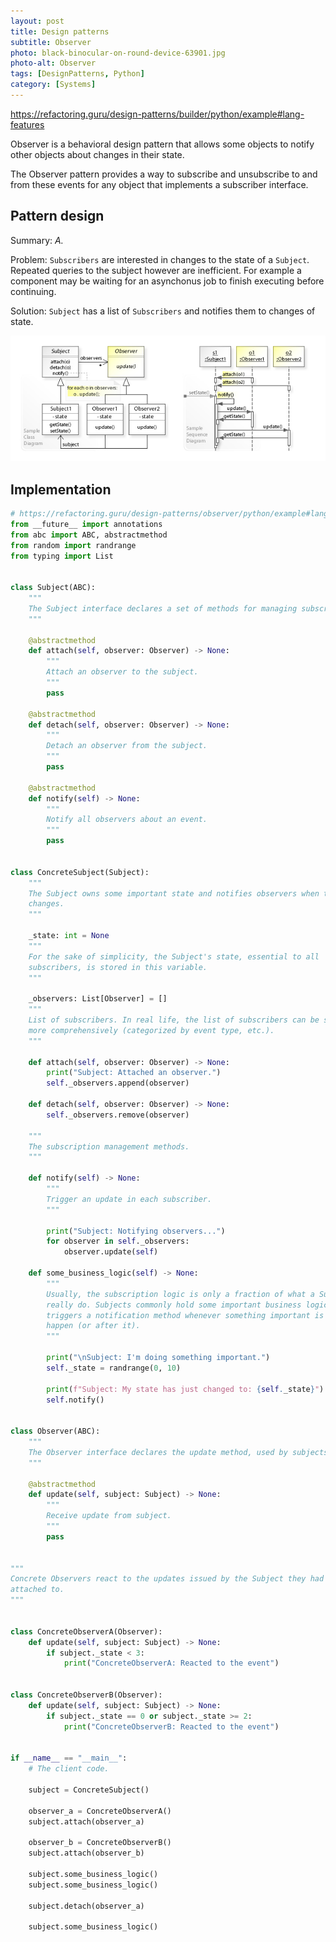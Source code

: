 ```yaml
---
layout: post
title: Design patterns
subtitle: Observer
photo: black-binocular-on-round-device-63901.jpg
photo-alt: Observer
tags: [DesignPatterns, Python]
category: [Systems]
---
```


https://refactoring.guru/design-patterns/builder/python/example#lang-features

Observer is a behavioral design pattern that allows some objects to notify other objects about changes in their state.

The Observer pattern provides a way to subscribe and unsubscribe to and from these events for any object that implements a subscriber interface.

## Pattern design

Summary: *A.*

Problem: `Subscribers` are interested in changes to the state of a `Subject`. Repeated queries to the subject however are inefficient. For example a component may be waiting for an asynchonus job to finish executing before continuing.

Solution: `Subject` has a list of `Subscribers` and notifies them to changes of state. 


![UML diagram](/assets/images/posts/2020-04-28-design-patterns-observer/Observer.jpg)

## Implementation

```python
# https://refactoring.guru/design-patterns/observer/python/example#lang-features
from __future__ import annotations
from abc import ABC, abstractmethod
from random import randrange
from typing import List


class Subject(ABC):
    """
    The Subject interface declares a set of methods for managing subscribers.
    """

    @abstractmethod
    def attach(self, observer: Observer) -> None:
        """
        Attach an observer to the subject.
        """
        pass

    @abstractmethod
    def detach(self, observer: Observer) -> None:
        """
        Detach an observer from the subject.
        """
        pass

    @abstractmethod
    def notify(self) -> None:
        """
        Notify all observers about an event.
        """
        pass


class ConcreteSubject(Subject):
    """
    The Subject owns some important state and notifies observers when the state
    changes.
    """

    _state: int = None
    """
    For the sake of simplicity, the Subject's state, essential to all
    subscribers, is stored in this variable.
    """

    _observers: List[Observer] = []
    """
    List of subscribers. In real life, the list of subscribers can be stored
    more comprehensively (categorized by event type, etc.).
    """

    def attach(self, observer: Observer) -> None:
        print("Subject: Attached an observer.")
        self._observers.append(observer)

    def detach(self, observer: Observer) -> None:
        self._observers.remove(observer)

    """
    The subscription management methods.
    """

    def notify(self) -> None:
        """
        Trigger an update in each subscriber.
        """

        print("Subject: Notifying observers...")
        for observer in self._observers:
            observer.update(self)

    def some_business_logic(self) -> None:
        """
        Usually, the subscription logic is only a fraction of what a Subject can
        really do. Subjects commonly hold some important business logic, that
        triggers a notification method whenever something important is about to
        happen (or after it).
        """

        print("\nSubject: I'm doing something important.")
        self._state = randrange(0, 10)

        print(f"Subject: My state has just changed to: {self._state}")
        self.notify()


class Observer(ABC):
    """
    The Observer interface declares the update method, used by subjects.
    """

    @abstractmethod
    def update(self, subject: Subject) -> None:
        """
        Receive update from subject.
        """
        pass


"""
Concrete Observers react to the updates issued by the Subject they had been
attached to.
"""


class ConcreteObserverA(Observer):
    def update(self, subject: Subject) -> None:
        if subject._state < 3:
            print("ConcreteObserverA: Reacted to the event")


class ConcreteObserverB(Observer):
    def update(self, subject: Subject) -> None:
        if subject._state == 0 or subject._state >= 2:
            print("ConcreteObserverB: Reacted to the event")


if __name__ == "__main__":
    # The client code.

    subject = ConcreteSubject()

    observer_a = ConcreteObserverA()
    subject.attach(observer_a)

    observer_b = ConcreteObserverB()
    subject.attach(observer_b)

    subject.some_business_logic()
    subject.some_business_logic()

    subject.detach(observer_a)

    subject.some_business_logic()
```


